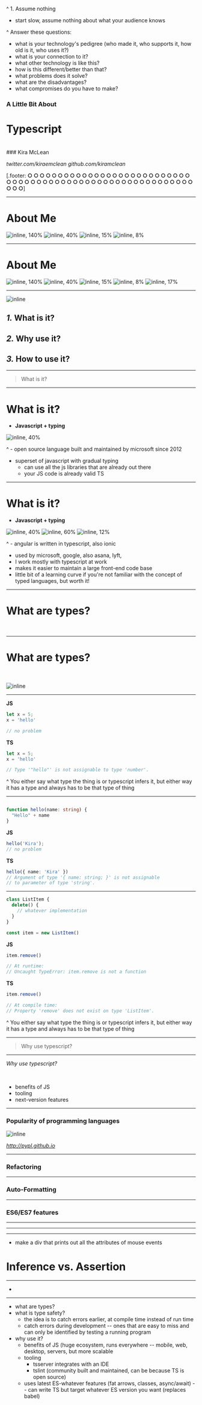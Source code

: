 ^ 1. Assume nothing
  - start slow, assume nothing about what your audience knows

^  Answer these questions:
  - what is your technology's pedigree (who made it, who supports it, how old is it, who uses it?)
  - what is your connection to it?
  - what other technology is like this?
  - how is this different/better than that?
  - what problems does it solve?
  - what are the disadvantages?
  - what compromises do you have to make?

### **A Little Bit About**
# Typescript

<br>
### Kira McLean

_twitter.com/kiraemclean_
_github.com/kiramclean_

[.footer: **○ ○ ○ ○ ○ ○ ○ ○ ○ ○ ○ ○ ○ ○ ○ ○ ○ ○ ○ ○ ○ ○ ○ ○ ○ ○ ○ ○ ○ ○ ○ ○ ○ ○ ○ ○ ○ ○ ○ ○ ○ ○ ○ ○ ○ ○ ○ ○ ○ ○ ○ ○ ○ ○ ○ ○ ○ ○ ○ ○ ○**]

---

# About Me

![inline, 140%](../sama.png) ![inline, 40%](../lhl.png)
![inline, 15%](../ruby.png) ![inline, 8%](../js.png)

---

# About Me

![inline, 140%](../sama.png) ![inline, 40%](../lhl.png)
![inline, 15%](../ruby.png) ![inline, 8%](../js.png) ![inline, 17%](ts.png)

---
![inline](ts.png)

## _1._ What is it?
## _2._ **Why use it?**
## _3._ How to use it?

---

> What is it?

---

# What is it?

- **Javascript + typing**

![inline, 40%](ms.png)

^ - open source language built and maintained by microsoft since 2012
- superset of javascript with gradual typing
    * can use all the js libraries that are already out there
    * your JS code is already valid TS

---

# What is it?

- **Javascript + typing**

![inline, 40%](ms.png) ![inline, 60%](angular.png) ![inline, 12%](ionic.png)

^ - angular is written in typescript, also ionic
- used by microsoft, google, also asana, lyft,
- I work mostly with typescript at work
- makes it easier to maintain a large front-end code base
- little bit of a learning curve if you're not familiar with the concept of typed languages, but worth it!

---

# What are types?
<br>

---

# What are types?
<br>

![inline](uncaught.png)

---

**JS**

```js
let x = 5;
x = 'hello' 

// no problem
```

**TS**

```ts
let x = 5;
x = 'hello' 

// Type '"hello"' is not assignable to type 'number'.
```

^ You either say what type the thing is or typescript infers it, but either way it has a type and always has to be that type of thing

---

```ts

function hello(name: string) {
  "Hello" + name
}
```

**JS**

```js
hello('Kira'); 
// no problem
```

**TS**

```ts
hello({ name: 'Kira' }) 
// Argument of type '{ name: string; }' is not assignable 
// to parameter of type 'string'.
```

---

```ts
class ListItem {
  delete() {
    // whatever implementation 
  }
}

const item = new ListItem()
```

**JS**

```js
item.remove()

// At runtime:
// Uncaught TypeError: item.remove is not a function

```

**TS**

```ts
item.remove()

// At compile time:
// Property 'remove' does not exist on type 'ListItem'.
```

^ You either say what type the thing is or typescript infers it, but either way it has a type and always has to be that type of thing

---

> Why use typescript?

---

_Why use typescript?_

<br>

- benefits of JS
- tooling
- next-version features

---

### Popularity of programming languages

![inline](pypl.png)

_http://pypl.github.io_

---

### Refactoring

---

### Auto-Formatting

---

### ES6/ES7 features

---
---
---



- make a div that prints out all the attributes of mouse events


# Inference vs. Assertion

---

- 

---


- what are types?
- what is type safety?
    + the idea is to catch errors earlier, at compile time instead of run time
    + catch errors during development -- ones that are easy to miss and can only be identified by testing a running program
- why use it?
    + benefits of JS (huge ecosystem, runs everywhere -- mobile, web, desktop, servers,  but more scalable
    + tooling
        * tsserver integrates with an IDE
        * tslint (community built and maintained, can be because TS is open source)
    + uses latest ES-whatever features (fat arrows, classes, async/await) -- can write TS but target whatever ES version you want (replaces babel)
